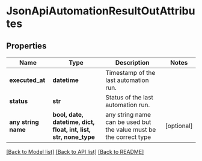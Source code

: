 # JsonApiAutomationResultOutAttributes


## Properties
Name | Type | Description | Notes
------------ | ------------- | ------------- | -------------
**executed_at** | **datetime** | Timestamp of the last automation run. | 
**status** | **str** | Status of the last automation run. | 
**any string name** | **bool, date, datetime, dict, float, int, list, str, none_type** | any string name can be used but the value must be the correct type | [optional]

[[Back to Model list]](../README.md#documentation-for-models) [[Back to API list]](../README.md#documentation-for-api-endpoints) [[Back to README]](../README.md)


